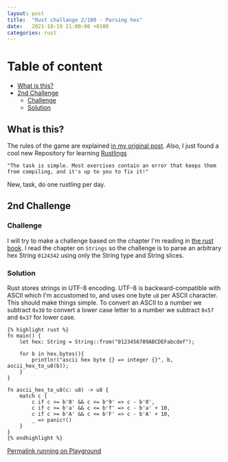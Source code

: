 ```yaml
---
layout: post
title:  "Rust challange 2/100 - Parsing hex"
date:   2021-10-19 21:00:00 +0100
categories: rust
---
```



#  Table of content
<!-- MarkdownTOC autolink="true" -->

- [What is this?](#what-is-this)
- [2nd Challenge](#2nd-challenge)
	- [Challenge](#challenge)
	- [Solution](#solution)

<!-- /MarkdownTOC -->

## What is this?

The rules of the game are explained [in my original post](https://maebli.github.io/rust/2021/10/18/100rust.html).
Also, I just found a cool new Repository for learning [Rustlings](https://github.com/rust-lang/rustlings/)

	"The task is simple. Most exercises contain an error that keeps them from compiling, and it's up to you to fix it!"

New, task, do one rustling per day. 

## 2nd Challenge
### Challenge

I will try to make a challenge based on the chapter I'm reading in [the rust book](https://doc.rust-lang.org/book/). I read the chapter on `Strings` so the challenge
is to parse an arbitrary hex String `0124342` using only the String type and String slices.


### Solution

Rust stores strings in UTF-8 encoding. UTF-8 is backward-compatible with ASCII which I'm accustomed to, and uses one byte `u8` per ASCII character. This should make things simple.
To convert an ASCII to a number we subtract `0x30` to convert a lower case letter to a number we subtract `0x57` and `0x37` for lower case. 


	{% highlight rust %}
	fn main() {
	    let hex: String = String::from("0123456789ABCDEFabcdef");

	    for b in hex.bytes(){
	        println!("ascii hex byte {} => integer {}", b, ascii_hex_to_u8(b));
	    }
	}

	fn ascii_hex_to_u8(c: u8) -> u8 {
	    match c {
	        c if c >= b'0' && c <= b'9' => c - b'0',
	        c if c >= b'a' && c <= b'f' => c - b'a' + 10,
	        c if c >= b'A' && c <= b'F' => c - b'A' + 10,
	        _ => panic!()
	    }
	}
	{% endhighlight %}

[Permalink running on Playground](https://play.rust-lang.org/?version=stable&mode=debug&edition=2018&gist=24fc659b4a242692cf060a5208224829)